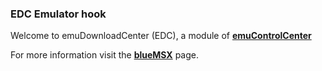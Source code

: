 ### EDC Emulator hook

Welcome to emuDownloadCenter (EDC), a module of [**emuControlCenter**](https://github.com/PhoenixInteractiveNL/emuControlCenter/wiki/)

For more information visit the [**blueMSX**](https://github.com/PhoenixInteractiveNL/emuDownloadCenter/wiki/Emulator-bluemsx#menu) page.
